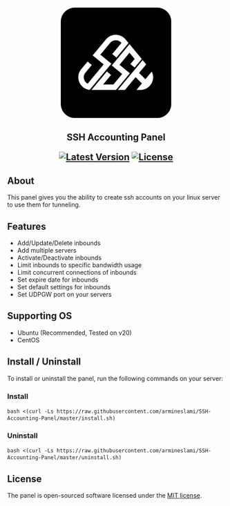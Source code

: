 <p align="center"><a href=""><img src="https://raw.githubusercontent.com/armineslami/SSH-Accounting-Panel/master/public/img/icon-512x512.png" width="256" alt="Logo"></a></p>

<h2 align="center">
SSH Accounting Panel
<p>
<a href=""><img src="https://img.shields.io/badge/v1.0.0-blue?label=release" alt="Latest Version"></a>
<a href=""><img src="https://img.shields.io/badge/MIT-%2397ca00?label=licence" alt="License"></a>
</p>
</h2>



## About

This panel gives you the ability to create ssh accounts on your linux server to use them for tunneling.

## Features

- Add/Update/Delete inbounds
- Add multiple servers
- Activate/Deactivate inbounds
- Limit inbounds to specific bandwidth usage
- Limit concurrent connections of inbounds
- Set expire date for inbounds
- Set default settings for inbounds
- Set UDPGW port on your servers

## Supporting OS

- Ubuntu (Recommended, Tested on v20)
- CentOS

## Install / Uninstall 

To install or uninstall the panel, run the following commands on your server:

### Install
```
bash <(curl -Ls https://raw.githubusercontent.com/armineslami/SSH-Accounting-Panel/master/install.sh)
```

### Uninstall

```
bash <(curl -Ls https://raw.githubusercontent.com/armineslami/SSH-Accounting-Panel/master/uninstall.sh)
```

## License

The panel is open-sourced software licensed under the [MIT license](https://opensource.org/licenses/MIT).
